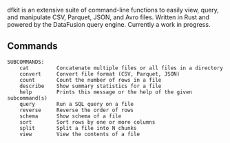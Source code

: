 dfkit is an extensive suite of command-line functions to easily view, query, and manipulate CSV, Parquet, JSON, and Avro files. Written in Rust and powered by the DataFusion query engine. Currently a work in progress.

## Commands
```
SUBCOMMANDS:
    cat         Concatenate multiple files or all files in a directory
    convert     Convert file format (CSV, Parquet, JSON)
    count       Count the number of rows in a file
    describe    Show summary statistics for a file
    help        Prints this message or the help of the given subcommand(s)
    query       Run a SQL query on a file
    reverse     Reverse the order of rows
    schema      Show schema of a file
    sort        Sort rows by one or more columns
    split       Split a file into N chunks
    view        View the contents of a file

```
